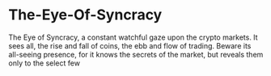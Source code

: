 # The-Eye-Of-Syncracy
The Eye of Syncracy, a constant watchful gaze upon the crypto markets. It sees all, the rise and fall of coins, the ebb and flow of trading. Beware its all-seeing presence, for it knows the secrets of the market, but reveals them only to the select few
